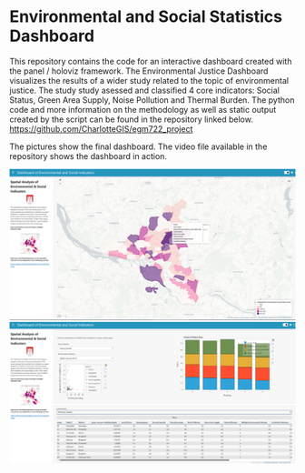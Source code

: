 # Environmental and Social Statistics Dashboard

This repository contains the code for an interactive dashboard created with the panel / holoviz framework.
The Environmental Justice Dashboard visualizes the results of a wider study related to the topic of environmental justice. 
The study study asessed and classified 4 core indicators: Social Status, Green Area Supply, Noise Pollution and Thermal Burden. 
The python code and more information on the methodology as well as static output created by the script can be found in the repository linked below.
https://github.com/CharlotteGIS/egm722_project

The pictures show the final dashboard. The video file available in the repository shows the dashboard in action. 

![Dashboard](https://github.com/CharlotteGIS/EJ_dashboard/blob/main/output/dashboard.PNG "Dashboard")
![Dashboard](https://github.com/CharlotteGIS/EJ_dashboard/blob/main/output/dashboard2.PNG "Dashboard")



